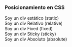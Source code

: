 
<!DOCTYPE html>
<html lang="en">
<head>
    <meta charset="UTF-8">
    <meta http-equiv="X-UA-Compatible" content="IE=edge">
    <meta name="viewport" content="width=device-width, initial-scale=1.0">
    <title>Posicionamiento</title>
    <link rel="stylesheet" href="css/posicionamiento.css">
</head>
<body>
    <h3>Posicionamiento en CSS</h3>
    <!-- <li>static</li>
    <li>relative</li>
    <li>fixed</li>
    <li>absolute</li>
    <li>sticky</li> -->
    <div class="static">Soy un div estático (static)</div>
    <div class="relative">Soy un div Relativo (relative)</div>
    <div class="fixed">Soy un div Fixed (fixed)</div>
    <div class="sticky">Soy un div Sticky (sticky)</div>
    <div class="relative contenedor">
        <div class="absolute">Soy un div Absoluto (absolute)</div>
    </div>

</body>
</html>
